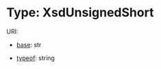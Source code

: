 # Type: XsdUnsignedShort



URI: []()

* [base](https://w3id.org/linkml/base): str



* [typeof](https://w3id.org/linkml/typeof): string








